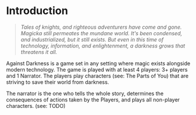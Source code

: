 # Introduction

> *Tales of knights, and righteous adventurers have come and gone. Magicka still permeates the mundane world. It's been condensed, and industrialized, but it still exists. But even in this time of technology, information, and enlightenment, a darkness grows that threatens it all.*

Against Darkness is a game set in any setting where magic exists alongside modern technology. The game is played with at least 4 players: 3+ players and 1 Narrator. The players play characters (see: The Parts of You) that are striving to save their world from darkness.

The narrator is the one who tells the whole story, determines the consequences of actions taken by the Players, and plays all non-player characters. (see: TODO)
